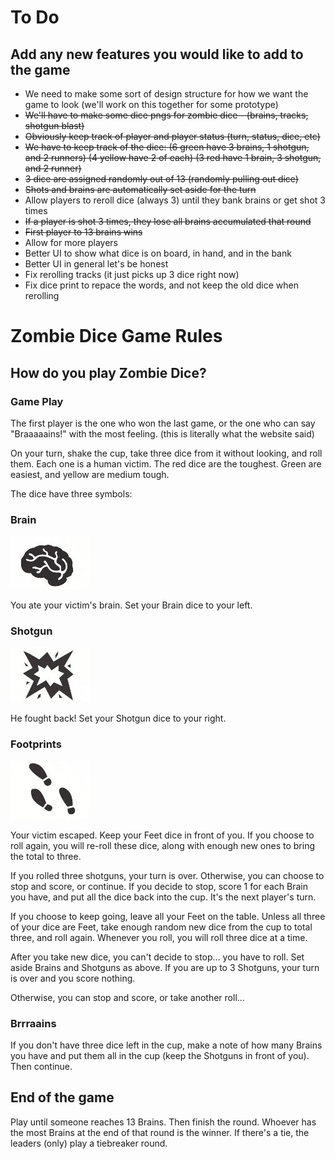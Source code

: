 # To Do

## Add any new features you would like to add to the game

- We need to make some sort of design structure for how we want the game to look (we'll work on this together for some prototype)
- ~~We'll have to make some dice pngs for zombie dice - (brains, tracks, shotgun blast)~~
- ~~Obviously keep track of player and player status (turn, status, dice, etc)~~
- ~~We have to keep track of the dice: (6 green have 3 brains, 1 shotgun, and 2 runners) (4 yellow have 2 of each) (3 red have 1 brain, 3 shotgun, and 2 runner)~~
- ~~3 dice are assigned randomly out of 13 (randomly pulling out dice)~~
- ~~Shots and brains are automatically set aside for the turn~~
- Allow players to reroll dice (always 3) until they bank brains or get shot 3 times
- ~~If a player is shot 3 times, they lose all brains accumulated that round~~
- ~~First player to 13 brains wins~~
- Allow for more players
- Better UI to show what dice is on board, in hand, and in the bank
- Better UI in general let's be honest
- Fix rerolling tracks (it just picks up 3 dice right now)
- Fix dice print to repace the words, and not keep the old dice when rerolling 

# Zombie Dice Game Rules

## How do you play Zombie Dice?

### Game Play

The first player is the one who won the last game, or the one who can say "Braaaaains!" with the most feeling. (this is literally what the website said)

On your turn, shake the cup, take three dice from it without looking, and roll them. Each one is a human victim. The red dice are the toughest. Green are easiest, and yellow are medium tough.

The dice have three symbols:

### Brain

![brain](images/brain.jpg)

You ate your victim's brain. Set your Brain dice to your left.

### Shotgun

![shotgun](images/shotgun.jpg)

He fought back! Set your Shotgun dice to your right.

### Footprints

![footprints](images/footprints.jpg)

Your victim escaped. Keep your Feet dice in front of you. If you choose to roll again, you will re-roll these dice, along with enough new ones to bring the total to three.

If you rolled three shotguns, your turn is over. Otherwise, you can choose to stop and score, or continue. If you decide to stop, score 1 for each Brain you have, and put all the dice back into the cup. It's the next player's turn.

If you choose to keep going, leave all your Feet on the table. Unless all three of your dice are Feet, take enough random new dice from the cup to total three, and roll again. Whenever you roll, you will roll three dice at a time.

After you take new dice, you can't decide to stop... you have to roll. Set aside Brains and Shotguns as above. If you are up to 3 Shotguns, your turn is over and you score nothing.

Otherwise, you can stop and score, or take another roll...

### Brrraains

If you don't have three dice left in the cup, make a note of how many Brains you have and put them all in the cup (keep the Shotguns in front of you). Then continue.

## End of the game

Play until someone reaches 13 Brains. Then finish the round. Whoever has the most Brains at the end of that round is the winner. If there's a tie, the leaders (only) play a tiebreaker round.
